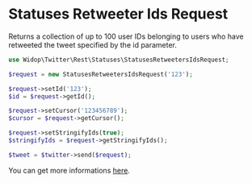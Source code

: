 # Statuses Retweeter Ids Request

Returns a collection of up to 100 user IDs belonging to users who have retweeted the tweet specified by the id parameter.

``` php
use Widop\Twitter\Rest\Statuses\StatusesRetweetersIdsRequest;

$request = new StatusesRetweetersIdsRequest('123');

$request->setId('123');
$id = $request->getId();

$request->setCursor('123456789');
$cursor = $request->getCursor();

$request->setStringifyIds(true);
$stringifyIds = $request->getStringifyIds();

$tweet = $twitter->send($request);
```

You can get more informations [here](https://dev.twitter.com/docs/api/1.1/get/statuses/retweeters/ids).
